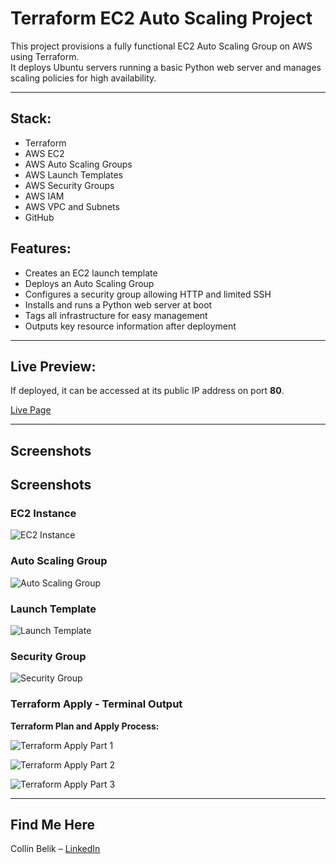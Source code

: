 # Terraform EC2 Auto Scaling Project

This project provisions a fully functional EC2 Auto Scaling Group on AWS using Terraform.  
It deploys Ubuntu servers running a basic Python web server and manages scaling policies for high availability.

---

## Stack:

- Terraform
- AWS EC2
- AWS Auto Scaling Groups
- AWS Launch Templates
- AWS Security Groups
- AWS IAM
- AWS VPC and Subnets
- GitHub

## Features:

- Creates an EC2 launch template
- Deploys an Auto Scaling Group
- Configures a security group allowing HTTP and limited SSH
- Installs and runs a Python web server at boot
- Tags all infrastructure for easy management
- Outputs key resource information after deployment

---

## Live Preview:

If deployed, it can be accessed at its public IP address on port **80**.

[Live Page](http://100.25.10.215)

---

## Screenshots

## Screenshots

### EC2 Instance
![EC2 Instance](screenshots/EC2_Instance.PNG)

### Auto Scaling Group
![Auto Scaling Group](screenshots/AutoScaling_Group.PNG)

### Launch Template
![Launch Template](screenshots/Launch_Temp.PNG)

### Security Group
![Security Group](screenshots/Security_Group.PNG)

### Terraform Apply - Terminal Output
**Terraform Plan and Apply Process:**

![Terraform Apply Part 1](screenshots/Terminal1.PNG)

![Terraform Apply Part 2](screenshots/Terminal2.PNG)

![Terraform Apply Part 3](screenshots/Terminal3.PNG)

---

## Find Me Here

Collin Belik – [LinkedIn](https://www.linkedin.com/in/collin-belik/)
